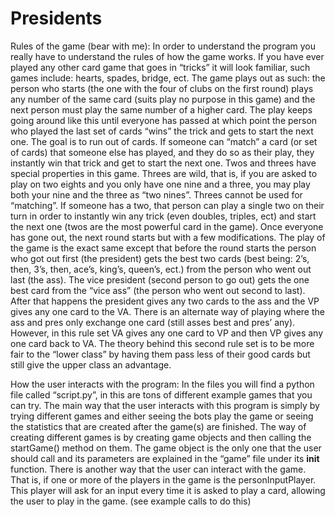 # Presidents

Rules of the game (bear with me):
	In order to understand the program you really have to understand the rules of how the game works. If you have ever played any other card game that goes in “tricks” it will look familiar, such games include: hearts, spades, bridge, ect. The game plays out as such: the person who starts (the one with the four of clubs on the first round) plays any number of the same card (suits play no purpose in this game) and the next person must play the same number of a higher card. The play keeps going around like this until everyone has passed at which point the person who played the last set of cards “wins” the trick and gets to start the next one. The goal is to run out of cards. If someone can “match” a card (or set of cards) that someone else has played, and they do so as their play, they instantly win that trick and get to start the next one. Twos and threes have special properties in this game. Threes are wild, that is, if you are asked to play on two eights and you only have one nine and a three, you may play both your nine and the three as “two nines”. Threes cannot be used for “matching”. If someone has a two, that person can play a single two on their turn in order to instantly win any trick (even doubles, triples, ect) and start the next one (twos are the most powerful card in the game).
	Once everyone has gone out, the next round starts but with a few modifications.
  The play of the game is the exact same except that before the round starts the person who got out first (the president) gets the best two cards (best being: 2’s, then, 3’s, then, ace’s, king’s, queen’s, ect.) from the person who went out last (the ass). The vice president (second person to go out) gets the one best card from the “vice ass” (the person who went out second to last). After that happens the president gives any two cards to the ass and the VP gives any one card to the VA.
  There is an alternate way of playing where the ass and pres only exchange one card (still asses best and pres’ any). However, in this rule set VA gives any one card to VP and then VP gives any one card back to VA. The theory behind this second rule set is to be more fair to the “lower class” by having them pass less of their good cards but still give the upper class an advantage.

How the user interacts with the program:
	In the files you will find a python file called “script.py”, in this are tons of different example games that you can try. The main way that the user interacts with this program is simply by trying different games and either seeing the bots play the game or seeing the statistics that are created after the game(s) are finished.
  The way of creating different games is by creating game objects and then calling the startGame() method on them. The game object is the only one that the user should call and its parameters are explained in the “game” file under its __init__ function.
	There is another way that the user can interact with the game. That is, if one or more of the players in the game is the personInputPlayer. This player will ask for an input every time it is asked to play a card, allowing the user to play in the game. (see example calls to do this)
